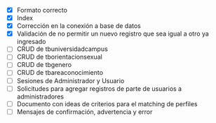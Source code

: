 - [x] Formato correcto
- [x] Index
- [x] Corrección en la conexión a base de datos
- [x] Validación de no permitir un nuevo registro que sea igual a otro ya ingresado
- [ ] CRUD de tbuniversidadcampus
- [ ] CRUD de tborientacionsexual
- [ ] CRUD de tbgenero
- [ ] CRUD de tbareaconocimiento
- [ ] Sesiones de Administrador y Usuario
- [ ] Solicitudes para agregar registros de parte de usuarios a administradores
- [ ] Documento con ideas de criterios para el matching de perfiles
- [ ] Mensajes de confirmación, advertencia y error